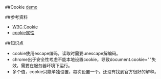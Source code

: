 ##Cookie [demo](http://kad0108.github.io/FE-Demos/cookie/)

##参考资料

* [W3C Cookie](http://www.w3school.com.cn/js/js_cookies.asp)
* [cookie属性](http://www.360doc.com/content/10/1219/10/2631212_79425592.shtml)

##知识点

* cookie使用escape编码，读取时需要unescape解编码。
* chrome出于安全性考虑不能本地设置cookie，导致document.cookie=""失效，需要在服务器环境下运行。
* 多个值，cookie只能单独设置，每次设置一个。还没有找到官方很好的解释。